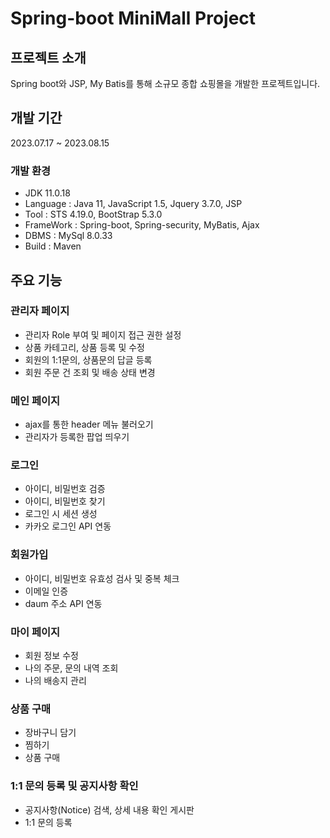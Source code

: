 # Spring-boot MiniMall Project

## 프로젝트 소개
Spring boot와 JSP, My Batis를 통해 소규모 종합 쇼핑몰을 개발한 프로젝트입니다.

## 개발 기간
2023.07.17 ~ 2023.08.15

### 개발 환경
- JDK 11.0.18
- Language : Java 11, JavaScript 1.5, Jquery 3.7.0, JSP 
- Tool : STS 4.19.0, BootStrap 5.3.0
- FrameWork : Spring-boot, Spring-security, MyBatis, Ajax 
- DBMS : MySql 8.0.33
- Build : Maven

## 주요 기능 
### 관리자 페이지
- 관리자 Role 부여 및 페이지 접근 권한 설정
- 상품 카테고리, 상품 등록 및 수정 
- 회원의 1:1문의, 상품문의 답글 등록
- 회원 주문 건 조회 및 배송 상태 변경 

### 메인 페이지
- ajax를 통한 header 메뉴 불러오기
- 관리자가 등록한 팝업 띄우기

### 로그인 
- 아이디, 비밀번호 검증
- 아이디, 비밀번호 찾기
- 로그인 시 세션 생성
- 카카오 로그인 API 연동

### 회원가입
- 아이디, 비밀번호 유효성 검사 및 중복 체크
- 이메일 인증
- daum 주소 API 연동

### 마이 페이지
- 회원 정보 수정
- 나의 주문, 문의 내역 조회
- 나의 배송지 관리

### 상품 구매
- 장바구니 담기
- 찜하기
- 상품 구매

### 1:1 문의 등록 및 공지사항 확인
- 공지사항(Notice) 검색, 상세 내용 확인 게시판
- 1:1 문의 등록
  




